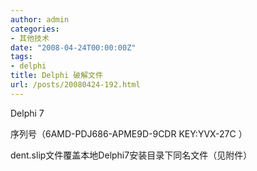 ```yaml
---
author: admin
categories:
- 其他技术
date: "2008-04-24T00:00:00Z"
tags:
- delphi
title: Delphi 破解文件
url: /posts/20080424-192.html
---
```

Delphi 7

序列号（6AMD-PDJ686-APME9D-9CDR KEY:YVX-27C ）

dent.slip文件覆盖本地Delphi7安装目录下同名文件（见附件）